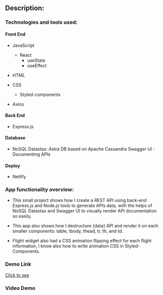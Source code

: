 ## Description:

### Technologies and tools used:

#### Front End
* JavaScript
    * React
        * useState
        * useEffect
        
* HTML
* CSS 
     * Styled-components

* Axios 
#### Back End 

* Express.js

#### Database
* NoSQL 
            <bold> Datastax: Astra DB based on Apache Cassandra
            <bold> Swagger UI : Documenting APIs

#### Deploy
* Netlify

### App functionality overview:
- This small project shows how I create a REST API using back-end Express.js and Node.js tools to generate APIs data, with the helps of NoSQL Datastax and Swagger UI to visually render API documentation so easily.

- This app also shows how I destructure {data} API and render it on each smaller components: table, tbody, thead, tr, th, and td.
                  
- Flight widget also had a CSS animation flipping effect for each flight information, I know also how to write animation CSS in Styled-Components.
### Demo Link 
[Click to see](https://reactflight-widget.netlify.app)

### Video Demo
